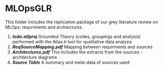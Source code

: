 # MLOpsGLR
This folder includes the replication package of our grey literature review on MLOps: requriments and archiectures.

1. ***todo.atlproj***
   Grounded Theory (codes, groupings and analysis) performed with the Atlas.ti tool for qualitative data analysis
2. ***ReqSourceMapping.pdf***
   Mapping between requirments and sources
3. ***Architectures.pdf***
   This includes the extracts from the sources - architecture diagrams 
4. ***Source Table***
   A summary and meta-data of sources used
